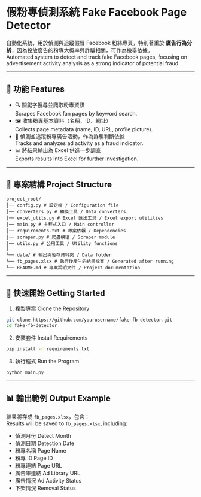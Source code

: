 # 假粉專偵測系統 Fake Facebook Page Detector

自動化系統，用於偵測與追蹤假冒 Facebook 粉絲專頁，特別著重於 **廣告行為分析**，因為投放廣告的粉專大概率與詐騙相關，可作為檢舉依據。  
Automated system to detect and track fake Facebook pages, focusing on advertisement activity analysis as a strong indicator of potential fraud.  

---

## 📌 功能 Features
- 🔍 關鍵字搜尋並爬取粉專資訊  
  Scrapes Facebook fan pages by keyword search.  
- 🖼️ 收集粉專基本資料（名稱、ID、網址）  
  Collects page metadata (name, ID, URL, profile picture).  
- 📢 偵測並追蹤粉專廣告活動，作為詐騙判斷依據  
  Tracks and analyzes ad activity as a fraud indicator.  
- 📊 將結果輸出為 Excel 供進一步調查  
  Exports results into Excel for further investigation.  

---

## 📂 專案結構 Project Structure
```
project_root/
│── config.py # 設定檔 / Configuration file
│── converters.py # 轉換工具 / Data converters
│── excel_utils.py # Excel 匯出工具 / Excel export utilities
│── main.py # 主程式入口 / Main controller
│── requirements.txt # 專案依賴 / Dependencies
│── scraper.py # 爬蟲模組 / Scraper module
│── utils.py # 公用工具 / Utility functions
│
└── data/ # 輸出與暫存資料夾 / Data folder
└── fb_pages.xlsx # 執行後產生的結果檔案 / Generated after running
└── README.md # 專案說明文件 / Project documentation
```
---

## 🚀 快速開始 Getting Started
1. 複製專案 Clone the Repository
```bash
git clone https://github.com/yourusername/fake-fb-detector.git
cd fake-fb-detector
```
2. 安裝套件 Install Requirements
```bash
pip install -r requirements.txt
```
3. 執行程式 Run the Program
```bash
python main.py
```
---
## 📊 輸出範例 Output Example
結果將存成 `fb_pages.xlsx`，包含：  
Results will be saved to `fb_pages.xlsx`, including:

- 偵測月份 Detect Month  
- 偵測日期 Detection Date  
- 粉專名稱 Page Name  
- 粉專 ID Page ID  
- 粉專連結 Page URL  
- 廣告庫連結 Ad Library URL  
- 廣告情況 Ad Activity Status  
- 下架情況 Removal Status  

